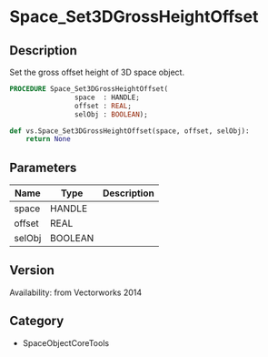 # Space_Set3DGrossHeightOffset

## Description
Set the gross offset height of 3D space object.

```pascal
PROCEDURE Space_Set3DGrossHeightOffset(
				space  : HANDLE;
				offset : REAL;
				selObj : BOOLEAN);
```

```python
def vs.Space_Set3DGrossHeightOffset(space, offset, selObj):
    return None
```

## Parameters
|Name|Type|Description|
|---|---|---|
|space|HANDLE|   |
|offset|REAL|   |
|selObj|BOOLEAN|   |

## Version
Availability: from Vectorworks 2014

## Category
* SpaceObjectCoreTools

